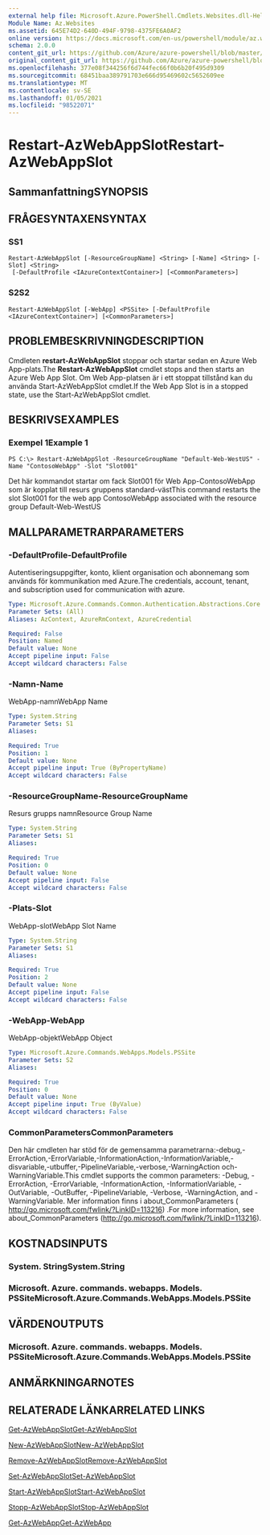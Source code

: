 ```yaml
---
external help file: Microsoft.Azure.PowerShell.Cmdlets.Websites.dll-Help.xml
Module Name: Az.Websites
ms.assetid: 645E74D2-640D-494F-9798-4375FE6A0AF2
online version: https://docs.microsoft.com/en-us/powershell/module/az.websites/restart-azwebappslot
schema: 2.0.0
content_git_url: https://github.com/Azure/azure-powershell/blob/master/src/Websites/Websites/help/Restart-AzWebAppSlot.md
original_content_git_url: https://github.com/Azure/azure-powershell/blob/master/src/Websites/Websites/help/Restart-AzWebAppSlot.md
ms.openlocfilehash: 377e08f344256f6d744fec66f0b6b20f495d9309
ms.sourcegitcommit: 68451baa389791703e666d95469602c5652609ee
ms.translationtype: MT
ms.contentlocale: sv-SE
ms.lasthandoff: 01/05/2021
ms.locfileid: "98522071"
---
```

# <span data-ttu-id="93839-101">Restart-AzWebAppSlot</span><span class="sxs-lookup"><span data-stu-id="93839-101">Restart-AzWebAppSlot</span></span>

## <span data-ttu-id="93839-102">Sammanfattning</span><span class="sxs-lookup"><span data-stu-id="93839-102">SYNOPSIS</span></span>

## <span data-ttu-id="93839-103">FRÅGESYNTAXEN</span><span class="sxs-lookup"><span data-stu-id="93839-103">SYNTAX</span></span>

### <span data-ttu-id="93839-104">S</span><span class="sxs-lookup"><span data-stu-id="93839-104">S1</span></span>
```
Restart-AzWebAppSlot [-ResourceGroupName] <String> [-Name] <String> [-Slot] <String>
 [-DefaultProfile <IAzureContextContainer>] [<CommonParameters>]
```

### <span data-ttu-id="93839-105">S2</span><span class="sxs-lookup"><span data-stu-id="93839-105">S2</span></span>
```
Restart-AzWebAppSlot [-WebApp] <PSSite> [-DefaultProfile <IAzureContextContainer>] [<CommonParameters>]
```

## <span data-ttu-id="93839-106">PROBLEMBESKRIVNING</span><span class="sxs-lookup"><span data-stu-id="93839-106">DESCRIPTION</span></span>
<span data-ttu-id="93839-107">Cmdleten **restart-AzWebAppSlot** stoppar och startar sedan en Azure Web App-plats.</span><span class="sxs-lookup"><span data-stu-id="93839-107">The **Restart-AzWebAppSlot** cmdlet stops and then starts an Azure Web App Slot.</span></span>
<span data-ttu-id="93839-108">Om Web App-platsen är i ett stoppat tillstånd kan du använda Start-AzWebAppSlot cmdlet.</span><span class="sxs-lookup"><span data-stu-id="93839-108">If the Web App Slot is in a stopped state, use the Start-AzWebAppSlot cmdlet.</span></span>

## <span data-ttu-id="93839-109">BESKRIVS</span><span class="sxs-lookup"><span data-stu-id="93839-109">EXAMPLES</span></span>

### <span data-ttu-id="93839-110">Exempel 1</span><span class="sxs-lookup"><span data-stu-id="93839-110">Example 1</span></span>
```
PS C:\> Restart-AzWebAppSlot -ResourceGroupName "Default-Web-WestUS" -Name "ContosoWebApp" -Slot "Slot001"
```

<span data-ttu-id="93839-111">Det här kommandot startar om fack Slot001 för Web App-ContosoWebApp som är kopplat till resurs gruppens standard-väst</span><span class="sxs-lookup"><span data-stu-id="93839-111">This command restarts the slot Slot001 for the web app ContosoWebApp associated with the resource group Default-Web-WestUS</span></span>

## <span data-ttu-id="93839-112">MALLPARAMETRAR</span><span class="sxs-lookup"><span data-stu-id="93839-112">PARAMETERS</span></span>

### <span data-ttu-id="93839-113">-DefaultProfile</span><span class="sxs-lookup"><span data-stu-id="93839-113">-DefaultProfile</span></span>
<span data-ttu-id="93839-114">Autentiseringsuppgifter, konto, klient organisation och abonnemang som används för kommunikation med Azure.</span><span class="sxs-lookup"><span data-stu-id="93839-114">The credentials, account, tenant, and subscription used for communication with azure.</span></span>

```yaml
Type: Microsoft.Azure.Commands.Common.Authentication.Abstractions.Core.IAzureContextContainer
Parameter Sets: (All)
Aliases: AzContext, AzureRmContext, AzureCredential

Required: False
Position: Named
Default value: None
Accept pipeline input: False
Accept wildcard characters: False
```

### <span data-ttu-id="93839-115">-Namn</span><span class="sxs-lookup"><span data-stu-id="93839-115">-Name</span></span>
<span data-ttu-id="93839-116">WebApp-namn</span><span class="sxs-lookup"><span data-stu-id="93839-116">WebApp Name</span></span>

```yaml
Type: System.String
Parameter Sets: S1
Aliases:

Required: True
Position: 1
Default value: None
Accept pipeline input: True (ByPropertyName)
Accept wildcard characters: False
```

### <span data-ttu-id="93839-117">-ResourceGroupName</span><span class="sxs-lookup"><span data-stu-id="93839-117">-ResourceGroupName</span></span>
<span data-ttu-id="93839-118">Resurs grupps namn</span><span class="sxs-lookup"><span data-stu-id="93839-118">Resource Group Name</span></span>

```yaml
Type: System.String
Parameter Sets: S1
Aliases:

Required: True
Position: 0
Default value: None
Accept pipeline input: False
Accept wildcard characters: False
```

### <span data-ttu-id="93839-119">-Plats</span><span class="sxs-lookup"><span data-stu-id="93839-119">-Slot</span></span>
<span data-ttu-id="93839-120">WebApp-slot</span><span class="sxs-lookup"><span data-stu-id="93839-120">WebApp Slot Name</span></span>

```yaml
Type: System.String
Parameter Sets: S1
Aliases:

Required: True
Position: 2
Default value: None
Accept pipeline input: False
Accept wildcard characters: False
```

### <span data-ttu-id="93839-121">-WebApp</span><span class="sxs-lookup"><span data-stu-id="93839-121">-WebApp</span></span>
<span data-ttu-id="93839-122">WebApp-objekt</span><span class="sxs-lookup"><span data-stu-id="93839-122">WebApp Object</span></span>

```yaml
Type: Microsoft.Azure.Commands.WebApps.Models.PSSite
Parameter Sets: S2
Aliases:

Required: True
Position: 0
Default value: None
Accept pipeline input: True (ByValue)
Accept wildcard characters: False
```

### <span data-ttu-id="93839-123">CommonParameters</span><span class="sxs-lookup"><span data-stu-id="93839-123">CommonParameters</span></span>
<span data-ttu-id="93839-124">Den här cmdleten har stöd för de gemensamma parametrarna:-debug,-ErrorAction,-ErrorVariable,-InformationAction,-InformationVariable,-disvariable,-utbuffer,-PipelineVariable,-verbose,-WarningAction och-WarningVariable.</span><span class="sxs-lookup"><span data-stu-id="93839-124">This cmdlet supports the common parameters: -Debug, -ErrorAction, -ErrorVariable, -InformationAction, -InformationVariable, -OutVariable, -OutBuffer, -PipelineVariable, -Verbose, -WarningAction, and -WarningVariable.</span></span> <span data-ttu-id="93839-125">Mer information finns i about_CommonParameters ( http://go.microsoft.com/fwlink/?LinkID=113216) .</span><span class="sxs-lookup"><span data-stu-id="93839-125">For more information, see about_CommonParameters (http://go.microsoft.com/fwlink/?LinkID=113216).</span></span>

## <span data-ttu-id="93839-126">KOSTNADS</span><span class="sxs-lookup"><span data-stu-id="93839-126">INPUTS</span></span>

### <span data-ttu-id="93839-127">System. String</span><span class="sxs-lookup"><span data-stu-id="93839-127">System.String</span></span>

### <span data-ttu-id="93839-128">Microsoft. Azure. commands. webapps. Models. PSSite</span><span class="sxs-lookup"><span data-stu-id="93839-128">Microsoft.Azure.Commands.WebApps.Models.PSSite</span></span>

## <span data-ttu-id="93839-129">VÄRDEN</span><span class="sxs-lookup"><span data-stu-id="93839-129">OUTPUTS</span></span>

### <span data-ttu-id="93839-130">Microsoft. Azure. commands. webapps. Models. PSSite</span><span class="sxs-lookup"><span data-stu-id="93839-130">Microsoft.Azure.Commands.WebApps.Models.PSSite</span></span>

## <span data-ttu-id="93839-131">ANMÄRKNINGAR</span><span class="sxs-lookup"><span data-stu-id="93839-131">NOTES</span></span>

## <span data-ttu-id="93839-132">RELATERADE LÄNKAR</span><span class="sxs-lookup"><span data-stu-id="93839-132">RELATED LINKS</span></span>

[<span data-ttu-id="93839-133">Get-AzWebAppSlot</span><span class="sxs-lookup"><span data-stu-id="93839-133">Get-AzWebAppSlot</span></span>](./Get-AzWebAppSlot.md)

[<span data-ttu-id="93839-134">New-AzWebAppSlot</span><span class="sxs-lookup"><span data-stu-id="93839-134">New-AzWebAppSlot</span></span>](./New-AzWebAppSlot.md)

[<span data-ttu-id="93839-135">Remove-AzWebAppSlot</span><span class="sxs-lookup"><span data-stu-id="93839-135">Remove-AzWebAppSlot</span></span>](./Remove-AzWebAppSlot.md)

[<span data-ttu-id="93839-136">Set-AzWebAppSlot</span><span class="sxs-lookup"><span data-stu-id="93839-136">Set-AzWebAppSlot</span></span>](./Set-AzWebAppSlot.md)

[<span data-ttu-id="93839-137">Start-AzWebAppSlot</span><span class="sxs-lookup"><span data-stu-id="93839-137">Start-AzWebAppSlot</span></span>](./Start-AzWebAppSlot.md)

[<span data-ttu-id="93839-138">Stopp-AzWebAppSlot</span><span class="sxs-lookup"><span data-stu-id="93839-138">Stop-AzWebAppSlot</span></span>](./Stop-AzWebAppSlot.md)

[<span data-ttu-id="93839-139">Get-AzWebApp</span><span class="sxs-lookup"><span data-stu-id="93839-139">Get-AzWebApp</span></span>](./Get-AzWebApp.md)
